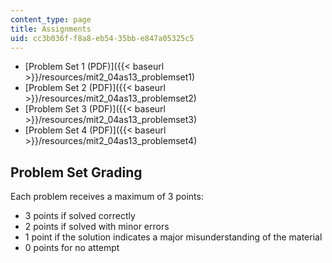 ```yaml
---
content_type: page
title: Assignments
uid: cc3b036f-f8a8-eb54-35bb-e847a05325c5
---
```


*   [Problem Set 1 (PDF)]({{< baseurl >}}/resources/mit2_04as13_problemset1)
*   [Problem Set 2 (PDF)]({{< baseurl >}}/resources/mit2_04as13_problemset2)
*   [Problem Set 3 (PDF)]({{< baseurl >}}/resources/mit2_04as13_problemset3)
*   [Problem Set 4 (PDF)]({{< baseurl >}}/resources/mit2_04as13_problemset4)

Problem Set Grading
-------------------

Each problem receives a maximum of 3 points:

*   3 points if solved correctly
*   2 points if solved with minor errors
*   1 point if the solution indicates a major misunderstanding of the material
*   0 points for no attempt